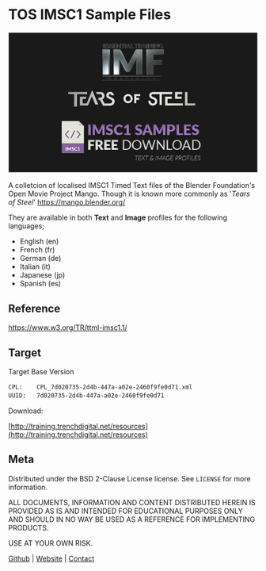 # TOS IMSC1 Sample Files

![Repo Header Image](header.jpg)

A colletcion of localised IMSC1 Timed Text files of the Blender Foundation's Open Movie Project Mango. Though it is known more commonly as '*Tears of Steel*'
https://mango.blender.org/

They are available in both **Text** and **Image** profiles for the following languages;

 - English (en)
 - French (fr)
 - German (de)
 - Italian (it)
 - Japanese (jp)
 - Spanish (es)

## Reference

https://www.w3.org/TR/ttml-imsc1.1/

## Target

Target Base Version
```sh
CPL:	CPL_7d020735-2d4b-447a-a02e-2460f9fe0d71.xml
UUID:	7d020735-2d4b-447a-a02e-2460f9fe0d71
```

Download:

[http://training.trenchdigital.net/resources](http://training.trenchdigital.net/resources) 


## Meta


Distributed under the BSD 2-Clause License license. See ``LICENSE`` for more information.

ALL DOCUMENTS, INFORMATION AND CONTENT DISTRIBUTED HEREIN IS PROVIDED AS IS AND INTENDED FOR EDUCATIONAL PURPOSES ONLY AND SHOULD IN NO WAY BE USED AS A REFERENCE FOR IMPLEMENTING PRODUCTS. 

USE AT YOUR OWN RISK.

[Github](https://github.com/trenchdigital) | [Website](https://trenchdigital.net) | [Contact](https://trenchdigital.net#contact)

